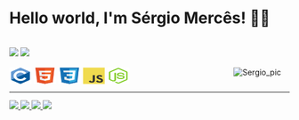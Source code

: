 <!--
Escrito por: Sérgio Merces em 15 de setembro de 2023
Desenvolvido a partir do repositório: https:github.com/anuraghazra/github-readme-stats/blob/master/readme.md#deploy-on-your-own-vercel-instance
-->

# Hello world, I'm Sérgio Mercês! 👋🏾

<div style="display: inline_block"><br>
    <!--trocar o valor do username para o nome do usuário, e theme para o nome do seu tema preferido-->
    <img height="180em" src="https://github-readme-stats.vercel.app/api?username=sergiomerces&show_icons=true&theme=omni&include_all_commits=true&count_private-true"/>
    <img height="180em" src="https://github-readme-stats.vercel.app/api/top-langs/?username=sergiomerces&layout=compact&langs_count=16&theme=omni"/>
</div>
<br>
<div>
    <!-- substituir o nome da linguagem para a qual se quer acrescentar no link -->
    <img height="30" width="40" alt="Sergio-C" align="center" src="https://raw.githubusercontent.com/devicons/devicon/master/icons/c/c-original.svg"/>
    <img height="30" width="40" alt="Sergio-HTML" align="center" src="https://raw.githubusercontent.com/devicons/devicon/master/icons/html5/html5-original.svg"/>
    <img height="30" width="40" alt="Sergio-CSS" align="center" src="https://raw.githubusercontent.com/devicons/devicon/master/icons/css3/css3-original.svg"/>
    <img height="30" width="40" alt="Sergio-JAVASCRIPT" align="center" src="https://raw.githubusercontent.com/devicons/devicon/master/icons/javascript/javascript-original.svg"/>
    <img height="30" width="40" alt="Sergio-NODEJS" align="center" src="https://raw.githubusercontent.com/devicons/devicon/master/icons/nodejs/nodejs-original.svg"/>
    <img align="right" width="20%" alt="Sergio_pic" src="https://lh3.googleusercontent.com/pw/AIL4fc-Sj5r77JuR_sI-av9J96Y7-vmwyXHAq55-KpQoXmrtZ_V-ROn2AHwoZMSPkQjNjYubl8polIPfM-GWsjeuPaGFxaYFqEOhqtFNUqQqjG5JfpBWIVENLbFAL2goHwqLcPkhPC2jhIJ3R0959OZ7aasq_8HyTekbBaEWZVBDjfu7OxYvueinxAtXkzqFtcm37ZvTmmyddBMfE6SiRmb3EAOmYDdCkLKUXZF3LETmqVm1EexH9KvYpyomr-jx2aY3vkUps6ZrgNMBhM_PkHUHbnDyCLziAsnzNz9_zfPGcZgc0AWx4io2GhxdVNQjuWGFb8MV04QFcHL5WNFVMnxUKMXhQwlJTH-jMGw1vNJRJkBeqUp4id1BzGi-x0WUC6d1Ie-9pP-uuHj9JsuAhE3Wrrj2Io6i60Elc7dAR20wZOxKd4JyY3uhiIQRMerd3GGluzrZ2mo0qd5VIETaygrSBFP-lQjbJds57nuolnnLLgv1yfDNTrFYyliJiq--mSwlW2nuB505mYTZ_RLQaNGVeGYSuh7EBXTL8qQI37W_WBUOlsjodjx305DojeWg3B0omdE7tZTPYc_-k4uxjAZA3E3UYvaD5RyTy_joNhlidlnqpT0HBKk6P7T00Jh4myVN0twWVkNcJgn1TZ2tIMMNSmC71VrEbN0Bz501nTADxGc2KBaNtkQqBcxhamhki5tyJlLO11mEMpCENvAeaXj3F5A_anJSlmfJMyZkVLYblrqCcQQY-cy-sAwPSJa8T6Dri9qXIEuyjrJ3b98plHSA4xiYhs1-sJJQMaBQfIhEbavGctYFojuOn8QFsQYm1HkLARqmy_WhHn_fMalxhi0K08f7Z-DKFu4qPTP44JOD5T3kB_JQnUzqHd4NgE4RJyUvMk9NwBxxUXDOZRTUCH35kvm7-40=w600-h600-s-no?authuser=0">
</div>
<hr>
<div>
    <!-- botões para mídias sociais -->
    <!-- badges prontos: https://dev.to/envoy_/150-badges-for-github-pnk -->
    <a href="www.facebook.com/scmerces" target="_blank">
        <img src="https://img.shields.io/badge/Facebook-1877F2?style=for-the-badge&logo=facebook&logoColor=white"/>
    </a>
    <a href="www.instagram/ei_merces" target="_blank">
        <img src="https://img.shields.io/badge/Instagram-E4405F?style=for-the-badge&logo=instagram&logoColor=white"/>
    </a>
    <a href="mailto:sergio.merces@gmail.com" target="_blank">
        <img src="https://img.shields.io/badge/Gmail-D14836?style=for-the-badge&logo=gmail&logoColor=white"/>
    </a>
    <a href="https://dev.to/sergiomerces" target="_blank">
        <img src="https://img.shields.io/badge/dev.to-0A0A0A?style=for-the-badge&logo=devdotto&logoColor=white"/>
    </a>
</div>
